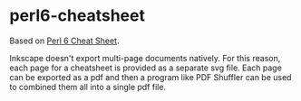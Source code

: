 # perl6-cheatsheet

Based on [Perl 6 Cheat
Sheet](https://raw.githubusercontent.com/perl6/mu/master/docs/Perl6/Cheatsheet/cheatsheet.txt).

Inkscape doesn't export multi-page documents natively. For this reason, each
page for a cheatsheet is provided as a separate svg file. Each page can be
exported as a pdf and then a program like PDF Shuffler can be used to combined
them all into a single pdf file.

